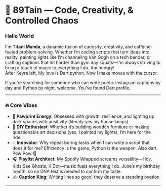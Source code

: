 # 👾 89Tain — Code, Creativity, & Controlled Chaos  

### **Hello World**
  
I'm **Titani Manda**, a dynamic fusion of curiosity, creativity, and caffeine-fueled problem-solving. Whether I’m coding scripts that turn ideas into reality, painting lights like I’m channeling Van Gogh on a tech bender, or crafting captions that hit harder than gym day squats—I'm always striving to bring a touch of magic to everything I do. Am hungry!  
After Keyra left, My love is Dart python. Now I make moves with the cursor.

If you’re searching for someone who can write poetic Instagram captions by day and Python by night, welcome. You’ve found Dart profile.

---

### 🔥 **Core Vibes**  
- 🐾 **Pawprint Energy**: Obsessed with growth, resilience, and lighting up dark spaces with positivity (literaly-yes my house lamps).  
- 🎨 **DIY Enthusiast**: Whether it’s building wooden furniture or making questionable art decisions (yes, I painted my lights), I’m here for the ride.  
- 💡 **Innovator**: Why repeat boring tasks when I can write a script that does it for me? Efficiency is the game, Python is the weapon. Also dart. Pow Pow!!🔫
- 🎧 **Playlist Architect**: My Spotify Wrapped screams versatility—Hov, Kids See Ghosts, K Dot—music fuels everything I do. June’s my birthday month, so no DNA test is needed to confirm my taste.  
- ✍️ **Caption King**: Writing lines so good, they deserve a standing ovation.

---

